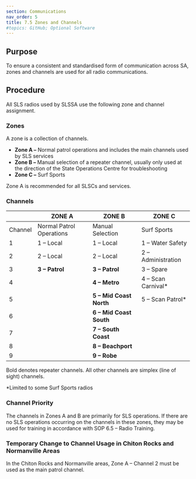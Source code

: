 ```yaml
---
section: Communications
nav_order: 5
title: 7.5 Zones and Channels
#topics: GitHub; Optional Software
---
```


## Purpose

To ensure a consistent and standardised form of communication across SA, zones and channels are used for all radio communications.

## Procedure

All SLS radios used by SLSSA use the following zone and channel assignment.

### Zones

A zone is a collection of channels.

- **Zone A –** Normal patrol operations and includes the main channels used by SLS services
- **Zone B –** Manual selection of a repeater channel, usually only used at the direction of the State Operations Centre for troubleshooting
- **Zone C –** Surf Sports

Zone A is recommended for all SLSCs and services.

### Channels

|     | **ZONE A** | **ZONE B** | **ZONE C** |
| --- | --- | --- | --- |
| Channel | Normal Patrol Operations | Manual Selection | Surf Sports |
| 1   | 1 – Local | 1 – Local | 1 – Water Safety |
| 2   | 2 – Local | 2 – Local | 2 – Administration |
| 3   | **3 – Patrol** | **3 – Patrol** | 3 – Spare |
| 4   |     | **4 – Metro** | 4 – Scan Carnival\* |
| 5   |     | **5 – Mid Coast North** | 5 – Scan Patrol\* |
| 6   |     | **6 – Mid Coast South** |     |
| 7   |     | **7 – South Coast** |     |
| 8   |     | **8 – Beachport** |     |
| 9   |     | **9 – Robe** |     |

Bold denotes repeater channels. All other channels are simplex (line of sight) channels.

\*Limited to some Surf Sports radios

### Channel Priority

The channels in Zones A and B are primarily for SLS operations. If there are no SLS operations occurring on the channels in these zones, they may be used for training in accordance with SOP 6.5 – Radio Training.

### Temporary Change to Channel Usage in Chiton Rocks and Normanville Areas

In the Chiton Rocks and Normanville areas, Zone A – Channel 2 must be used as the main patrol channel.
